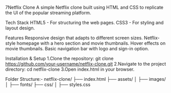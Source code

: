 7Netflix Clone
A simple Netflix clone built using HTML and CSS to replicate the UI of the popular streaming platform.

Tech Stack
HTML5 - For structuring the web pages.
CSS3 - For styling and layout design.

Features
Responsive design that adapts to different screen sizes.
Netflix-style homepage with a hero section and movie thumbnails.
Hover effects on movie thumbnails.
Basic navigation bar with logo and sign-in option.

Installation & Setup
1.Clone the repository:
git clone https://github.com/your-username/netflix-clone.git
2.Navigate to the project directory:
cd netflix-clone
3.Open index.html in your browser.

Folder Structure:-
netflix-clone/
├── index.html
├── assets/
│   ├── images/
│   ├── fonts/
├── css/
│   ├── styles.css


